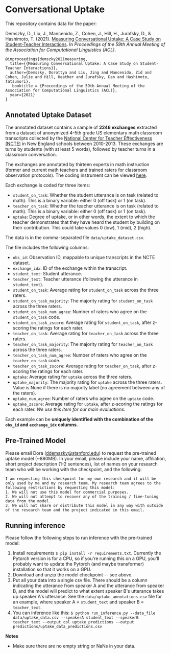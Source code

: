 # Conversational Uptake
This repository contains data for the paper: 

Demszky, D., Liu, J., Mancenido, Z., Cohen, J., Hill, H., Jurafsky, D., & Hashimoto, T. (2021). [Measuring Conversational Uptake: A Case Study on Student-Teacher Interactions](https://arxiv.org/pdf/2106.03873.pdf). In _Proceedings of the 59th Annual Meeting of the Association for Computational Linguistics (ACL)_.

```
@inproceedings{demszky2021measuring,
  title={{Measuring Conversational Uptake: A Case Study on Student-Teacher Interactions}},
  author={Demszky, Dorottya and Liu, Jing and Mancenido, Zid and Cohen, Julie and Hill, Heather and Jurafsky, Dan and Hashimoto, Tatsunori},
   booktitle = {Proceedings of the 59th Annual Meeting of the Association for Computational Linguistics (ACL)},
  year={2021}
}
```

## Annotated Uptake Dataset

The annotated dataset contains a sample of **2246 exchanges** extracted from a dataset of anonymized 4-5th grade US elementary math classroom transcripts collected by the [National Center for Teacher Effectiveness (NCTE)](https://cepr.harvard.edu/ncte) in New England schools between 2010-2013. These exchanges are turns by students (with at least 5 words), followed by teacher turns in a classroom conversation. 

The exchanges are annotated by thirteen experts in math instruction (former and current math teachers and trained raters for classroom observation protocols). The coding instrument can be viewed [here](https://docs.google.com/document/d/1UGAXW3H-bV1m0PWcDM7aGcRgkdrY-fovcPstB4YphvA/edit?usp=sharing).

Each exchange is coded for three items:
* `student_on_task`: Whether the student utterance is on task (related to math). This is a binary variable: either 0 (off task) or 1 (on task).
* `teacher_on_task`: Whether the teacher utterance is on task (related to math). This is a binary variable: either 0 (off task) or 1 (on task).
* `uptake`: Degree of uptake, or in other words, the extent to which the teacher demonstrates that they have heard the student by building on their contribution. This could take values 0 (low), 1 (mid), 2 (high).

The data is in the comma-separated file `data/uptake_dataset.csv`.

The file includes the following columns:

* `obs_id`: Observation ID, mappable to unique transcripts in the NCTE dataset.
* `exchange_idx`: ID of the exchange within the transcript.
* `student_text`: Student utterance.
* `teacher_text`: Teacher utterance (following the utterance in `student_text`).
* `student_on_task`: Average rating for `student_on_task` across the three raters.
* `student_on_task_majority`: The majority rating for `student_on_task` across the three raters.
* `student_on_task_num_agree`: Number of raters who agree on the `student_on_task` code.
* `student_on_task_zscore`: Average rating for `student_on_task`, after z-scoring the ratings for each rater.
* `teacher_on_task`: Average rating for `teacher_on_task` across the three raters.
* `teacher_on_task_majority`: The majority rating for `teacher_on_task` across the three raters.
* `teacher_on_task_num_agree`: Number of raters who agree on the `teacher_on_task` code.
* `teacher_on_task_zscore`: Average rating for `teacher_on_task`, after z-scoring the ratings for each rater.
* `uptake`: Average rating for `uptake` across the three raters.
* `uptake_majority`: The majority rating for `uptake` across the three raters. Value is None if there is no majority label (no agreement between any of the raters).
* `uptake_num_agree`: Number of raters who agree on the `uptake` code.
* `uptake_zscore`: Average rating for `uptake`, after z-scoring the ratings for each rater. *We use this item for our main evaluations*.

Each example can be **uniquely identified with the combination of the `obs_id` and `exchange_idx` columns**.

## Pre-Trained Model

Please email Dora (ddemszky@stanford.edu) to request the pre-trained uptake model (~880MB). In your email, please include your name, affiliation, short project description (1-2 sentences), list of names on your research team who will be working with the checkpoint, and the following:

```
I am requesting this checkpoint for my own research and it will be only used by me and my research team. My research team agrees to the following restrictions by requesting this model:
1. We will not use this model for commercial purposes.
2. We will not attempt to recover any of the training / fine-tuning data from the model.
3. We will not share or distribute this model in any way with outside of the research team and the project indicated in this email.
```

## Running inference

Please follow the following steps to run inference with the pre-trained model:
1. Install requirements `$ pip install -r requirements.txt`. Currently the Pytorch version is for a CPU, so if you're running this on a GPU, you'll probably want to update the Pytorch (and maybe transformer) installation so that it works on a GPU.
2. Download and unzip the model checkpoint -- see above.
3. Put all your data into a single csv file. There should be a column indicating the utterance from speaker A and the utterance from speaker B, and the model will predict to what extent speaker B's utterance takes up speaker A's utterance. See the `data/uptake_annotations.csv` file for an example, where speaker A = `student_text` and speaker B = `teacher_text`.
4. You can inference like this: `$ python run_inference.py --data_file data/uptake_data.csv --speakerA student_text --speakerB teacher_text --output_col uptake_predictions --output predictions/uptake_data_predictions.csv`

**Notes**
* Make sure there are no empty string or NaNs in your data.
